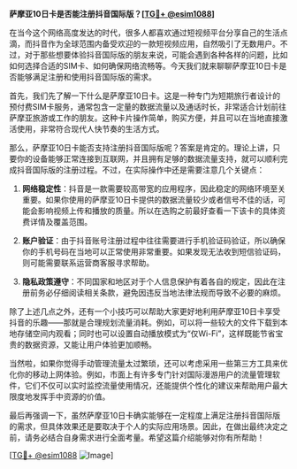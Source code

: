 **萨摩亚10日卡是否能注册抖音国际版？[[TG💪+ @esim1088](https://t.me/s/esim1088)]**

在当今这个网络高度发达的时代，很多人都喜欢通过短视频平台分享自己的生活点滴，而抖音作为全球范围内备受欢迎的一款短视频应用，自然吸引了无数用户。不过，对于那些想要体验抖音国际版的朋友来说，可能会遇到各种各样的问题，比如如何选择合适的SIM卡、如何确保网络流畅等。今天我们就来聊聊萨摩亚10日卡是否能够满足注册和使用抖音国际版的需求。

首先，我们先了解一下什么是萨摩亚10日卡。这是一种专门为短期旅行者设计的预付费SIM卡服务，通常包含一定量的数据流量以及通话时长，非常适合计划前往萨摩亚旅游或工作的朋友。这种卡片操作简单，购买方便，并且可以在当地直接激活使用，非常符合现代人快节奏的生活方式。

那么，萨摩亚10日卡能否支持注册抖音国际版呢？答案是肯定的。理论上讲，只要你的设备能够正常连接到互联网，并且拥有足够的数据流量支持，就可以顺利完成抖音国际版的注册过程。不过，在实际操作中还是需要注意几个关键点：

1. **网络稳定性**：抖音是一款需要较高带宽的应用程序，因此稳定的网络环境至关重要。如果你使用的萨摩亚10日卡提供的数据流量较少或者信号不佳的话，可能会影响视频上传和播放的质量。所以在选购之前最好查看一下该卡的具体资费详情及覆盖范围。
   
2. **账户验证**：由于抖音账号注册过程中往往需要进行手机验证码验证，所以确保你的手机号码在当地可以正常使用非常重要。如果发现无法收到短信验证码，则可能需要联系运营商客服寻求帮助。
   
3. **隐私政策遵守**：不同国家和地区对于个人信息保护有着各自的规定，因此在注册前务必仔细阅读相关条款，避免因违反当地法律法规而导致不必要的麻烦。

除了上述几点之外，还有一个小技巧可以帮助大家更好地利用萨摩亚10日卡享受抖音的乐趣——那就是合理规划流量消耗。例如，可以将一些较大的文件下载到本地存储空间内观看；同时也可以设置自动播放模式为“仅Wi-Fi”，这样既能节省宝贵的数据资源，又能让用户体验更加顺畅。

当然啦，如果你觉得手动管理流量太过繁琐，还可以考虑采用一些第三方工具来优化你的移动上网体验。例如，市面上有许多专门针对国际漫游用户的流量管理软件，它们不仅可以实时监控流量使用情况，还能提供个性化的建议来帮助用户最大限度地发挥手中资源的价值。

最后再强调一下，虽然萨摩亚10日卡确实能够在一定程度上满足注册抖音国际版的需求，但具体效果还是要取决于个人的实际应用场景。因此，在做出最终决定之前，请务必结合自身需求进行全面考量。希望这篇介绍能够对你有所帮助！

[[TG💪+ @esim1088](https://t.me/s/esim1088) ![Image](https://i.postimg.cc/4NQfJmqS/Snipaste-2025-05-13-00-14-12.png)]
